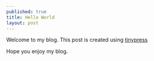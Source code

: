```yaml
---
published: true
title: Hello World
layout: post
---
```

Welcome to my blog. This post is created using [tinypress](https://tinypress.co/)

Hope you enjoy my blog.